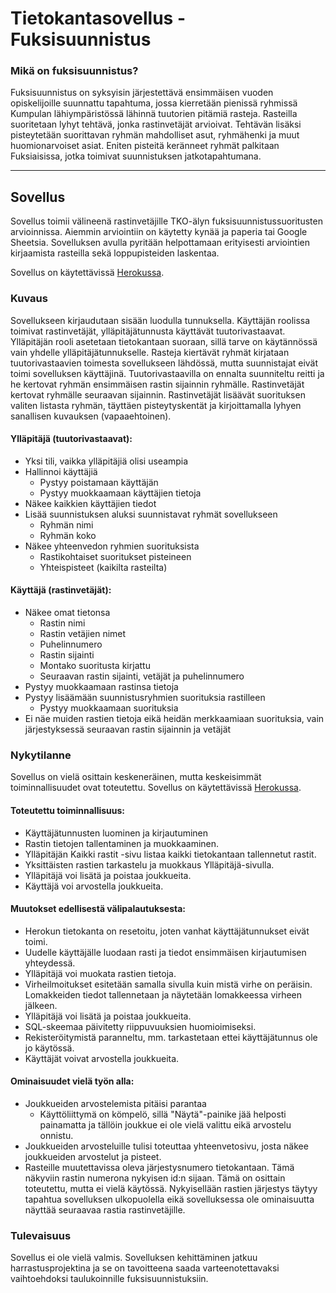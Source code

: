 Tietokantasovellus - Fuksisuunnistus
====================================

### Mikä on fuksisuunnistus?
Fuksisuunnistus on syksyisin järjestettävä ensimmäisen vuoden opiskelijoille suunnattu tapahtuma, jossa kierretään pienissä ryhmissä Kumpulan lähiympäristössä lähinnä tuutorien pitämiä rasteja. Rasteilla suoritetaan lyhyt tehtävä, jonka rastinvetäjät arvioivat. Tehtävän lisäksi pisteytetään suorittavan ryhmän mahdolliset asut, ryhmähenki ja muut huomionarvoiset asiat. Eniten pisteitä keränneet ryhmät palkitaan Fuksiaisissa, jotka toimivat suunnistuksen jatkotapahtumana. 

---
Sovellus
--------
Sovellus toimii välineenä rastinvetäjille TKO-älyn fuksisuunnistussuoritusten arvioinnissa. Aiemmin arviointiin on käytetty kynää ja paperia tai Google Sheetsia. Sovelluksen avulla pyritään helpottamaan erityisesti arviointien kirjaamista rasteilla sekä loppupisteiden laskentaa.

Sovellus on käytettävissä [Herokussa](https://fuksisuunnistus.herokuapp.com/).

### Kuvaus
Sovellukseen kirjaudutaan sisään luodulla tunnuksella. Käyttäjän roolissa toimivat rastinvetäjät, ylläpitäjätunnusta käyttävät tuutorivastaavat. Ylläpitäjän rooli asetetaan tietokantaan suoraan, sillä tarve on käytännössä vain yhdelle ylläpitäjätunnukselle. Rasteja kiertävät ryhmät kirjataan tuutorivastaavien toimesta sovellukseen lähdössä, mutta suunnistajat eivät toimi sovelluksen käyttäjinä. Tuutorivastaavilla on ennalta suunniteltu reitti ja he kertovat ryhmän ensimmäisen rastin sijainnin ryhmälle. Rastinvetäjät kertovat ryhmälle seuraavan sijainnin. Rastinvetäjät lisäävät suorituksen valiten listasta ryhmän, täyttäen pisteytyskentät ja kirjoittamalla lyhyen sanallisen kuvauksen (vapaaehtoinen).

#### Ylläpitäjä (tuutorivastaavat):
* Yksi tili, vaikka ylläpitäjiä olisi useampia
* Hallinnoi käyttäjiä
  * Pystyy poistamaan käyttäjän
  * Pystyy muokkaamaan käyttäjien tietoja
* Näkee kaikkien käyttäjien tiedot
* Lisää suunnistuksen aluksi suunnistavat ryhmät sovellukseen
  * Ryhmän nimi
  * Ryhmän koko
* Näkee yhteenvedon ryhmien suorituksista
  * Rastikohtaiset suoritukset pisteineen
  * Yhteispisteet (kaikilta rasteilta)

#### Käyttäjä (rastinvetäjät):
* Näkee omat tietonsa
  * Rastin nimi
  * Rastin vetäjien nimet
  * Puhelinnumero
  * Rastin sijainti
  * Montako suoritusta kirjattu
  * Seuraavan rastin sijainti, vetäjät ja puhelinnumero
* Pystyy muokkaamaan rastinsa tietoja
* Pystyy lisäämään suunnistusryhmien suorituksia rastilleen
  * Pystyy muokkaamaan suorituksia
* Ei näe muiden rastien tietoja eikä heidän merkkaamiaan suorituksia, vain järjestyksessä seuraavan rastin sijainnin ja vetäjät

### Nykytilanne
Sovellus on vielä osittain keskeneräinen, mutta keskeisimmät toiminnallisuudet ovat toteutettu. Sovellus on käytettävissä [Herokussa](https://fuksisuunnistus.herokuapp.com/).

#### Toteutettu toiminnallisuus:
* Käyttäjätunnusten luominen ja kirjautuminen
* Rastin tietojen tallentaminen ja muokkaaminen.
* Ylläpitäjän Kaikki rastit -sivu listaa kaikki tietokantaan tallennetut rastit.
* Yksittäisten rastien tarkastelu ja muokkaus Ylläpitäjä-sivulla.
* Ylläpitäjä voi lisätä ja poistaa joukkueita.
* Käyttäjä voi arvostella joukkueita.

#### Muutokset edellisestä välipalautuksesta:
* Herokun tietokanta on resetoitu, joten vanhat käyttäjätunnukset eivät toimi.
* Uudelle käyttäjälle luodaan rasti ja tiedot ensimmäisen kirjautumisen yhteydessä.
* Ylläpitäjä voi muokata rastien tietoja.
* Virheilmoitukset esitetään samalla sivulla kuin mistä virhe on peräisin. Lomakkeiden tiedot tallennetaan ja näytetään lomakkeessa virheen jälkeen.
* Ylläpitäjä voi lisätä ja poistaa joukkueita.
* SQL-skeemaa päivitetty riippuvuuksien huomioimiseksi.
* Rekisteröitymistä paranneltu, mm. tarkastetaan ettei käyttäjätunnus ole jo käytössä.
* Käyttäjät voivat arvostella joukkueita.

#### Ominaisuudet vielä työn alla:
* Joukkueiden arvostelemista pitäisi parantaa
  * Käyttöliittymä on kömpelö, sillä "Näytä"-painike jää helposti painamatta ja tällöin joukkue ei ole vielä valittu eikä arvostelu onnistu.
* Joukkueiden arvosteluille tulisi toteuttaa yhteenvetosivu, josta näkee joukkueiden arvostelut ja pisteet.
* Rasteille muutettavissa oleva järjestysnumero tietokantaan. Tämä näkyviin rastin numerona nykyisen id:n sijaan. Tämä on osittain toteutettu, mutta ei vielä käytössä. Nykyisellään rastien järjestys täytyy tapahtua sovelluksen ulkopuolella eikä sovelluksessa ole ominaisuutta näyttää seuraavaa rastia rastinvetäjille.

### Tulevaisuus
Sovellus ei ole vielä valmis. Sovelluksen kehittäminen jatkuu harrastusprojektina ja se on tavoitteena saada varteenotettavaksi vaihtoehdoksi taulukoinnille fuksisuunnistuksiin.